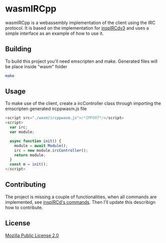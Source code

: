 # wasmIRCpp

wasmIRCpp is a webassembly implementation of the client using the IRC protocol.
It is based on the implementation for [inspIRCdv3](https://github.com/inspircd/inspircd) and uses a simple interface as an example of how to use it.

## Building

To build this project you'll need emscripten and make. Generated files will be place inside "wasm" folder

```bash
make
```

## Usage

To make use of the client, create a ircController class through importing the emscripten generated ircppwasm.js file

```javascript
<script src="./wasm/ircppwasm.js">/*IMPORT*/</script>
<script>
  var irc;
  var module;

  async function init() {
    module = await Module();
    irc = new module.ircController();
    return module;
  }
  const m = init();
</script>
```

## Contributing

The project is missing a couple of functionalities, when all commands are implemented, see [inspIRCd's commands](https://docs.inspircd.org/3/commands/). Then I'll update this describign how to contribute.

## License

[Mozilla Public License 2.0](https://choosealicense.com/licenses/mpl-2.0/)

